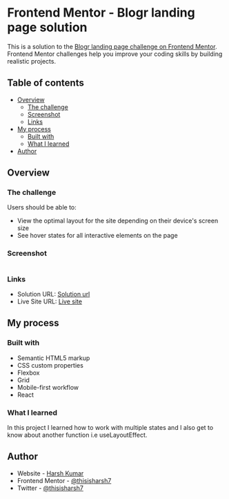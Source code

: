 # Frontend Mentor - Blogr landing page solution

This is a solution to the [Blogr landing page challenge on Frontend Mentor](https://www.frontendmentor.io/challenges/blogr-landing-page-EX2RLAApP). Frontend Mentor challenges help you improve your coding skills by building realistic projects. 

## Table of contents

- [Overview](#overview)
  - [The challenge](#the-challenge)
  - [Screenshot](#screenshot)
  - [Links](#links)
- [My process](#my-process)
  - [Built with](#built-with)
  - [What I learned](#what-i-learned)
- [Author](#author)

## Overview

### The challenge

Users should be able to:

- View the optimal layout for the site depending on their device's screen size
- See hover states for all interactive elements on the page

### Screenshot

![]()


### Links

- Solution URL: [Solution url](https://www.frontendmentor.io/solutions/blogrlandingpagebuildwithreact-JKCz1tL4ch)
- Live Site URL: [Live site](https://subtle-zabaione-49b6c3.netlify.app/)

## My process

### Built with

- Semantic HTML5 markup
- CSS custom properties
- Flexbox
- Grid
- Mobile-first workflow
- React

### What I learned

In this project I learned how to work with multiple states and I also get to know about another function i.e useLayoutEffect.


## Author

- Website - [Harsh Kumar](https://github.com/thisisharsh7)
- Frontend Mentor - [@thisisharsh7](https://www.frontendmentor.io/profile/thisisharsh7)
- Twitter - [@thisisharsh7](https://www.twitter.com/thisisharsh7)